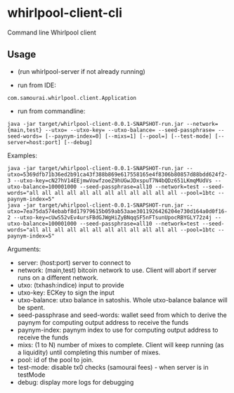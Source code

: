 # whirlpool-client-cli

Command line Whirlpool client

## Usage
- (run whirlpool-server if not already running)

- run from IDE:
```
com.samourai.whirlpool.client.Application
```

- run from commandline:
```
java -jar target/whirlpool-client-0.0.1-SNAPSHOT-run.jar --network={main,test} --utxo= --utxo-key= --utxo-balance= --seed-passphrase= --seed-words= [--paynym-index=0] [--mixs=1] [--pool=] [--test-mode] [--server=host:port] [--debug]
```

Examples:
```
java -jar target/whirlpool-client-0.0.1-SNAPSHOT-run.jar --utxo=5369dfb71b36ed2b91ca43f388b869e617558165e4f8306b80857d88bdd624f2-3 --utxo-key=cN27hV14EEjmwVowfzoeZ9hUGwJDxspuT7N4bQDz651LKmqMUdVs --utxo-balance=100001000 --seed-passphrase=all10 --network=test --seed-words="all all all all all all all all all all all all --pool=1btc --paynym-index=5"
java -jar target/whirlpool-client-0.0.1-SNAPSHOT-run.jar --utxo=7ea75da574ebabf8d17979615b059ab53aae3011926426204e730d164a0d0f16-2 --utxo-key=cUwS52vEv4ursFBdGJWgHiZyBNqqSF5nFTsunUpocRBYGLY72z4j --utxo-balance=100001000 --seed-passphrase=all10 --network=test --seed-words="all all all all all all all all all all all all --pool=1btc --paynym-index=5"
```

Arguments:
- server: (host:port) server to connect to
- network: (main,test) bitcoin network to use. Client will abort if server runs on a different network.
- utxo: (txhash:indice) input to provide
- utxo-key: ECKey to sign the input
- utxo-balance: utxo balance in satoshis. Whole utxo-balance balance will be spent.
- seed-passphrase and seed-words: wallet seed from which to derive the paynym for computing output address to receive the funds
- paynym-index: paynym index to use for computing output address to receive the funds
- mixs: (1 to N) number of mixes to complete. Client will keep running (as a liquidity) until completing this number of mixes.
- pool: id of the pool to join.
- test-mode: disable tx0 checks (samourai fees) - when server is in testMode
- debug: display more logs for debugging

